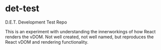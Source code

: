 # det-test
D.E.T. Development Test Repo

This is an experiment with understanding the innerworkings of how React renders the vDOM. Not well created, not well named, but reproduces the React vDOM and rendering functionality.
